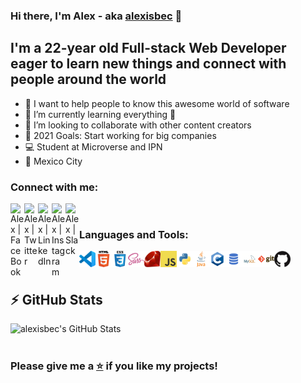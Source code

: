 ### Hi there, I'm Alex - aka [alexisbec] 👋

## I'm a 22-year old Full-stack Web Developer eager to learn new things and connect with people around the world

- 🔭 I want to help people to know this awesome world of software
- 🌱 I’m currently learning everything 🤣
- 👯 I’m looking to collaborate with other content creators
- 🥅 2021 Goals: Start working for big companies
- 💻 Student at Microverse and IPN
-  📍  Mexico City

### Connect with me:

[<img align="left" alt="Alex | FaceBook" width="22px" src="https://cdn.jsdelivr.net/npm/simple-icons@v3/icons/facebook.svg" />][facebook]
[<img align="left" alt="Alex | Twitter" width="22px" src="https://cdn.jsdelivr.net/npm/simple-icons@v3/icons/twitter.svg" />][twitter]
[<img align="left" alt="Alex | LinkedIn" width="22px" src="https://cdn.jsdelivr.net/npm/simple-icons@v3/icons/linkedin.svg" />][linkedin]
[<img align="left" alt="Alex | Instagram" width="22px" src="https://cdn.jsdelivr.net/npm/simple-icons@v3/icons/instagram.svg" />][instagram]
[<img align="left" alt="Alex | Slack" width="22px" src="https://simpleicons.org/icons/slack.svg" />][slack]

<br />

### Languages and Tools:

[<img align="left" alt="Visual Studio Code" width="26px" src="https://raw.githubusercontent.com/github/explore/80688e429a7d4ef2fca1e82350fe8e3517d3494d/topics/visual-studio-code/visual-studio-code.png" />][alexisbec]
[<img align="left" alt="HTML5" width="26px" src="https://raw.githubusercontent.com/github/explore/80688e429a7d4ef2fca1e82350fe8e3517d3494d/topics/html/html.png" />][alexisbec]
[<img align="left" alt="CSS3" width="26px" src="https://raw.githubusercontent.com/github/explore/80688e429a7d4ef2fca1e82350fe8e3517d3494d/topics/css/css.png" />][alexisbec]
[<img align="left" alt="Sass" width="26px" src="https://raw.githubusercontent.com/github/explore/80688e429a7d4ef2fca1e82350fe8e3517d3494d/topics/sass/sass.png" />][alexisbec]
[<img align="left" alt="Ruby" width="26px" src="https://raw.githubusercontent.com/github/explore/80688e429a7d4ef2fca1e82350fe8e3517d3494d/topics/ruby/ruby.png" />][alexisbec]
[<img align="left" alt="JavaScript" width="26px" src="https://raw.githubusercontent.com/github/explore/80688e429a7d4ef2fca1e82350fe8e3517d3494d/topics/javascript/javascript.png" />][alexisbec]
[<img align="left" alt="Python" width="26px" src="https://raw.githubusercontent.com/github/explore/80688e429a7d4ef2fca1e82350fe8e3517d3494d/topics/python/python.png" />][alexisbec]
[<img align="left" alt="Java" width="26px" src="https://raw.githubusercontent.com/github/explore/80688e429a7d4ef2fca1e82350fe8e3517d3494d/topics/java/java.png" />][alexisbec]
[<img align="left" alt="C" width="26px" src="https://raw.githubusercontent.com/github/explore/80688e429a7d4ef2fca1e82350fe8e3517d3494d/topics/c/c.png" />][alexisbec]
[<img align="left" alt="SQL" width="26px" src="https://raw.githubusercontent.com/github/explore/80688e429a7d4ef2fca1e82350fe8e3517d3494d/topics/sql/sql.png" />][alexisbec]
[<img align="left" alt="MySQL" width="26px" src="https://raw.githubusercontent.com/github/explore/80688e429a7d4ef2fca1e82350fe8e3517d3494d/topics/mysql/mysql.png" />][alexisbec]
[<img align="left" alt="Git" width="26px" src="https://raw.githubusercontent.com/github/explore/80688e429a7d4ef2fca1e82350fe8e3517d3494d/topics/git/git.png" />][alexisbec]
[<img align="left" alt="GitHub" width="26px" src="https://raw.githubusercontent.com/github/explore/78df643247d429f6cc873026c0622819ad797942/topics/github/github.png" />][alexisbec]

<br />
<br />

## <summary>:zap: GitHub Stats</summary>

<img align="left" alt="alexisbec's GitHub Stats" src="https://github-readme-stats-git-master.alexisbec.vercel.app/api?username=alexisbec&show_icons=true&hide_border=true" />

<br />
<br />

### Please give me a [⭐️] if you like my projects!




[alexisbec]: https://github.com/alexisbec
[twitter]: https://twitter.com/AlexisV31667779
[facebook]: https://www.facebook.com/alex.becerril.777/
[instagram]: https://www.instagram.com/alexdafak/
[linkedin]: https://www.linkedin.com/in/alexis-varela-2584111b7/
[slack]: https://app.slack.com/client/T47CT8XPG/D01J16AF8CE/user_profile/U01BLN4GCSU
[⭐️]: https://github.com/alexisbec?tab=repositories
